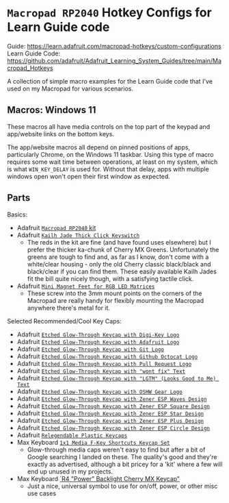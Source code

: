 # `Macropad RP2040` Hotkey Configs for Learn Guide code

Guide: <https://learn.adafruit.com/macropad-hotkeys/custom-configurations>
Learn Guide Code: <https://github.com/adafruit/Adafruit_Learning_System_Guides/tree/main/Macropad_Hotkeys>

A collection of simple macro examples for the Learn Guide code that I've used on my Macropad for various scenarios.

## Macros: Windows 11

These macros all have media controls on the top part of the keypad and app/website links on the bottom keys.

The app/website macros all depend on pinned positions of apps, particularly Chrome, on the Windows 11 taskbar. Using this type of macro requires some wait time between operations, at least on my system, which is what `WIN_KEY_DELAY` is used for. Without that delay, apps with multiple windows open won't open their first window as expected. 

## Parts

Basics:

* Adafruit [`Macropad RP2040` kit](https://www.adafruit.com/product/51280)
* Adafruit [`Kailh Jade Thick Click Keyswitch`](https://www.adafruit.com/product/5149)
    * The reds in the kit are fine (and have found uses elsewhere) but I prefer the thicker ka-chunk of Cherry MX Greens. Unfortunately the greens are tough to find and, as far as I know, don't come with a white/clear housing - only the old Cherry classic black/black and black/clear if you can find them. These easily available Kailh Jades fit the bill quite nicely though, with a satisfying tactile click.
* Adafruit [`Mini Magnet Feet for RGB LED Matrices`](https://www.adafruit.com/product/4631)
    * These screw into the 3mm mount points on the corners of the Macropad are really handy for flexibly mounting the Macropad anywhere there's metal for it.

Selected Recommended/Cool Key Caps:

* Adafruit [`Etched Glow-Through Keycap with Digi-Key Logo`](https://www.adafruit.com/product/5143)
* Adafruit [`Etched Glow-Through Keycap with Adafruit Logo`](https://www.adafruit.com/product/5094)
* Adafruit [`Etched Glow-Through Keycap with Git Logo`](https://www.adafruit.com/product/5193)
* Adafruit [`Etched Glow-Through Keycap with Github Octocat Logo`](https://www.adafruit.com/product/5192)
* Adafruit [`Etched Glow-Through Keycap with Pull Request Logo`](https://www.adafruit.com/product/5196)
* Adafruit [`Etched Glow-Through Keycap with "wont fix" Text`](https://www.adafruit.com/product/5197)
* Adafruit [`Etched Glow-Through Keycap with "LGTM" (Looks Good to Me) Text`](https://www.adafruit.com/product/5195)
* Adafruit [`Etched Glow-Through Keycap with OSHW Gear Logo`](https://www.adafruit.com/product/5115)
* Adafruit [`Etched Glow-Through Keycap with Zener ESP Waves Design`](https://www.adafruit.com/product/5104)
* Adafruit [`Etched Glow-Through Keycap with Zener ESP Square Design`](https://www.adafruit.com/product/5106)
* Adafruit [`Etched Glow-Through Keycap with Zener ESP Star Design`](https://www.adafruit.com/product/5105)
* Adafruit [`Etched Glow-Through Keycap with Zener ESP Plus Design`](https://www.adafruit.com/product/5107)
* Adafruit [`Etched Glow-Through Keycap with Zener ESP Circle Design`](https://www.adafruit.com/product/5108)
* Adafruit [`Relegendable Plastic Keycaps`](https://www.adafruit.com/product/5039)
* Max Keyboard [`1x1 Media F-Key Shortcuts Keycap Set`](https://www.maxkeyboard.com/r4-1x1-media-f-key-shortcuts-keycap-set.html)
    * Glow-through media caps weren't easy to find but after a bit of Google searching I landed on these. The quality's good and they're exactly as advertised, although a bit pricey for a 'kit' where a few will end up unused in my projects.
* Max Keyboard [`R4 "Power" Backlight Cherry MX Keycap"](https://www.maxkeyboard.com/custom-r4-power-backlight-cherry-mx-keycap.html)
    * Just a nice, universal symbol to use for on/off, power, or other misc use cases